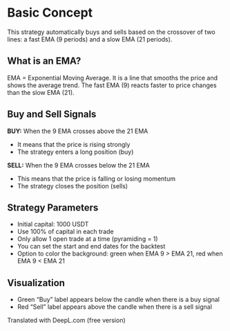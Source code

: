 # Basic Concept

This strategy automatically buys and sells based on the crossover of two lines: a fast EMA (9 periods) and a slow EMA (21 periods).

## What is an EMA?

EMA = Exponential Moving Average. It is a line that smooths the price and shows the average trend. The fast EMA (9) reacts faster to price changes than the slow EMA (21).

## Buy and Sell Signals

**BUY:** When the 9 EMA crosses above the 21 EMA
- It means that the price is rising strongly
- The strategy enters a long position (buy)

**SELL:** When the 9 EMA crosses below the 21 EMA
- This means that the price is falling or losing momentum
- The strategy closes the position (sells)

## Strategy Parameters

- Initial capital: 1000 USDT
- Use 100% of capital in each trade
- Only allow 1 open trade at a time (pyramiding = 1)
- You can set the start and end dates for the backtest
- Option to color the background: green when EMA 9 > EMA 21, red when EMA 9 < EMA 21

## Visualization

- Green “Buy” label appears below the candle when there is a buy signal
- Red “Sell” label appears above the candle when there is a sell signal

Translated with DeepL.com (free version)